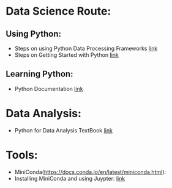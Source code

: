 # Data Science Route: 

## Using Python: 
 - Steps on using Python Data Processing Frameworks [link](https://www.analyticsvidhya.com/learning-paths-data-science-business-analytics-business-intelligence-big-data/learning-path-data-science-python/)
 - Steps on Getting Started with Python [link](https://www.google.com/amp/s/www.geeksforgeeks.org/best-way-to-start-learning-python-a-complete-roadmap/amp/)

## Learning Python: 
 - Python Documentation [link](https://docs.python.org/3/)

# Data Analysis: 
- Python for Data Analysis TextBook [link](https://bedford-computing.co.uk/learning/wp-content/uploads/2015/10/Python-for-Data-Analysis.pdf)

 
# Tools: 
- MiniConda(https://docs.conda.io/en/latest/miniconda.html): 
- Installing MiniConda and using Juypter: [link](https://www.youtube.com/watch?v=XCvgyvBFjyM)
